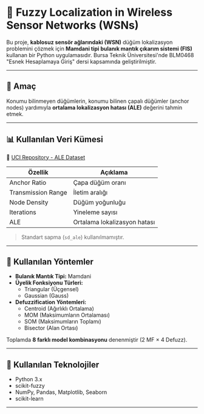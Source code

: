 # 📡 Fuzzy Localization in Wireless Sensor Networks (WSNs)

Bu proje, **kablosuz sensör ağlarındaki (WSN)** düğüm lokalizasyon problemini çözmek için **Mamdani tipi bulanık mantık çıkarım sistemi (FIS)** kullanan bir Python uygulamasıdır. Bursa Teknik Üniversitesi'nde BLM0468 "Esnek Hesaplamaya Giriş" dersi kapsamında geliştirilmiştir.

---

## 🎯 Amaç

Konumu bilinmeyen düğümlerin, konumu bilinen çapalı düğümler (anchor nodes) yardımıyla **ortalama lokalizasyon hatası (ALE)** değerini tahmin etmek.

---

## 📊 Kullanılan Veri Kümesi

📂 [UCI Repository - ALE Dataset](https://archive.ics.uci.edu/dataset/844/average+localization+error+(ale)+in+sensor+node+localization+process+in+wsns)

| Özellik             | Açıklama                     |
|---------------------|------------------------------|
| Anchor Ratio        | Çapa düğüm oranı             |
| Transmission Range  | İletim aralığı               |
| Node Density        | Düğüm yoğunluğu              |
| Iterations          | Yineleme sayısı              |
| ALE                 | Ortalama lokalizasyon hatası |

> Standart sapma (`sd_ale`) kullanılmamıştır.

---

## 🧠 Kullanılan Yöntemler

- **Bulanık Mantık Tipi:** Mamdani
- **Üyelik Fonksiyonu Türleri:**
  - Triangular (Üçgensel)
  - Gaussian (Gauss)
- **Defuzzification Yöntemleri:**
  - Centroid (Ağırlıklı Ortalama)
  - MOM (Maksimumların Ortalaması)
  - SOM (Maksimumların Toplamı)
  - Bisector (Alan Ortası)

Toplamda **8 farklı model kombinasyonu** denenmiştir (2 MF × 4 Defuzz).

---

## 🧰 Kullanılan Teknolojiler

- Python 3.x
- scikit-fuzzy
- NumPy, Pandas, Matplotlib, Seaborn
- scikit-learn

---

